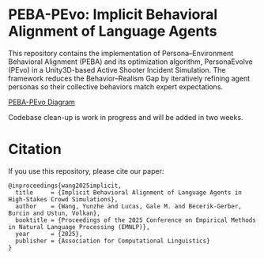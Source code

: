# PEBA-PEvo: Implicit Behavioral Alignment of Language Agents

This repository contains the implementation of Persona–Environment Behavioral Alignment (PEBA) and its optimization algorithm, PersonaEvolve (PEvo) in a Unity3D-based Active Shooter Incident Simulation. The framework reduces the Behavior–Realism Gap by iteratively refining agent personas so their collective behaviors match expert expectations. 

[PEBA-PEvo Diagram](./images/framework.jpg)


Codebase clean-up is work in progress and will be added in two weeks.


# Citation

If you use this repository, please cite our paper:

```
@inproceedings{wang2025implicit,
  title     = {Implicit Behavioral Alignment of Language Agents in High-Stakes Crowd Simulations},
  author    = {Wang, Yunzhe and Lucas, Gale M. and Becerik-Gerber, Burcin and Ustun, Volkan},
  booktitle = {Proceedings of the 2025 Conference on Empirical Methods in Natural Language Processing (EMNLP)},
  year      = {2025},
  publisher = {Association for Computational Linguistics}
}
```
